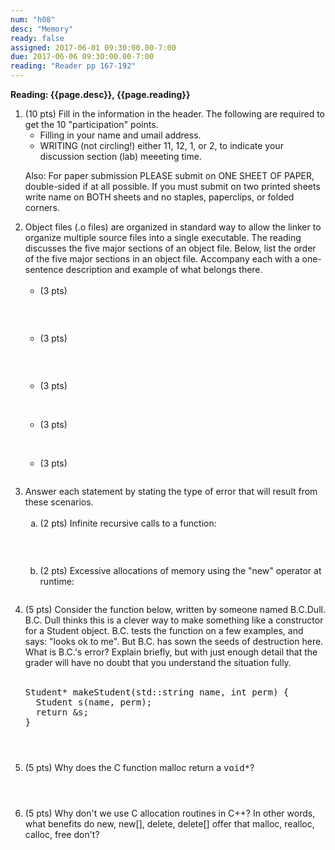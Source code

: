 ```yaml
---
num: "h08"
desc: "Memory"
ready: false
assigned: 2017-06-01 09:30:00.00-7:00
due: 2017-06-06 09:30:00.00-7:00
reading: "Reader pp 167-192"
---
```

 
 <div style='display:none'>
https://ucsb-cs32-s17.github.io/hwk/h08/
</div>

<b>Reading: {{page.desc}},  {{page.reading}}</b>
 
<ol start="1">

<li>(10 pts) Fill in the information in the header. The following are required to get the 10 "participation" points.
    <ul>
    <li>Filling in your name and umail address.<br /></li>
    <li>WRITING (not circling!) either 11, 12, 1, or 2, to indicate your discussion section (lab) meeeting time.<br /></li>
    </ul>
    <p>Also: For paper submission PLEASE submit on ONE SHEET OF PAPER, double-sided if at all possible. If you must submit  on two printed sheets write name on BOTH sheets and no staples, paperclips, or folded corners.<br />
    </p>
 </li> 


 <li>Object files (.o files) are organized in standard way to allow the linker to organize multiple source files into a single executable. The reading discusses the five major sections of an object file. Below, list the order of the five major sections in an object file. Accompany each with a one-sentence description and example of what belongs there. 
  <ul>
    <li style='margin-bottom:2em;'>(3 pts)</li>
    
    <li style='margin-bottom:2em;'>(3 pts)</li>
    
    <li style='margin-bottom:2em;'>(3 pts)</li>
    
    <li style='margin-bottom:2em;'>(3 pts)</li>
    
    <li style='margin-bottom:2em;'>(3 pts)</li>
  </ul>
  </li>

 <div class="pagebreak"></div>

 <li>Answer each statement by stating the type of error that will result from these scenarios. 
  <ol type='a'>
    <li style='margin-bottom:2em;'>(2 pts) Infinite recursive calls to a function:</li>
    
    <li style='margin-bottom:2em;'>(2 pts) Excessive allocations of memory using the "new" operator at runtime:</li>
  </ol>
  </li>


<li style='margin-bottom:4em;'>(5 pts) Consider the function below, written by someone named B.C.Dull. B.C. Dull thinks this is a clever way to make something like a constructor for a Student object. B.C. tests the function on a few examples, and says: "looks ok to me". But B.C. has sown the seeds of destruction here. What is B.C.'s error? Explain briefly, but with just enough detail that the grader will have no doubt that you understand the situation fully.<br /><br />
  
<pre>
Student* makeStudent(std::string name, int perm) {
  Student s(name, perm);
  return &s;
}
</pre>
  
  
  </li>
  
  <li style='margin-bottom:4em;'>(5 pts) Why does the C function malloc return a <tt>void*</tt>?</li>
  
  <li style='margin-bottom:4em;'>(5 pts) Why don't we use C allocation routines in C++? In other words, what benefits do new, new[], delete, delete[] offer that malloc, realloc, calloc, free don't? 
  </li>


</ol>
